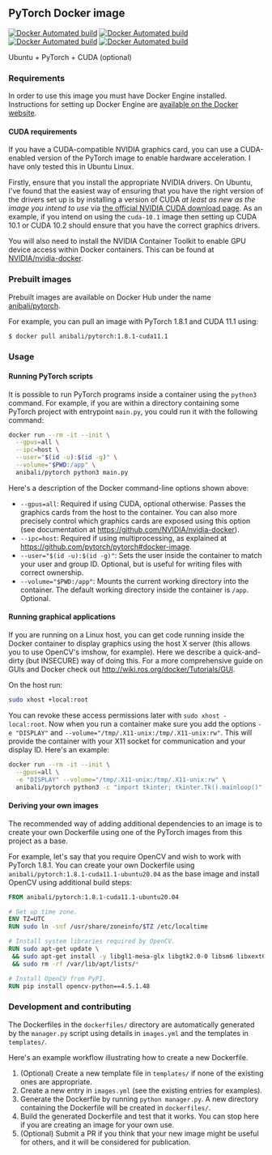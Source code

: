 ## PyTorch Docker image

[![Docker Automated build](https://img.shields.io/docker/automated/anibali/pytorch.svg)](https://hub.docker.com/r/anibali/pytorch/)
[![Docker Automated build](https://img.shields.io/docker/image-size/anibali/pytorch.svg)](https://hub.docker.com/r/anibali/pytorch/)
[![Docker Automated build](https://img.shields.io/docker/pulls/anibali/pytorch.svg)](https://hub.docker.com/r/anibali/pytorch/)
[![Docker Automated build](https://img.shields.io/docker/v/anibali/pytorch.svg)](https://hub.docker.com/r/anibali/pytorch/)

Ubuntu + PyTorch + CUDA (optional)


### Requirements

In order to use this image you must have Docker Engine installed. Instructions
for setting up Docker Engine are
[available on the Docker website](https://docs.docker.com/engine/installation/).

#### CUDA requirements

If you have a CUDA-compatible NVIDIA graphics card, you can use a CUDA-enabled
version of the PyTorch image to enable hardware acceleration. I have only
tested this in Ubuntu Linux.

Firstly, ensure that you install the appropriate NVIDIA drivers. On Ubuntu,
I've found that the easiest way of ensuring that you have the right version
of the drivers set up is by installing a version of CUDA _at least as new as
the image you intend to use_ via
[the official NVIDIA CUDA download page](https://developer.nvidia.com/cuda-downloads).
As an example, if you intend on using the `cuda-10.1` image then setting up
CUDA 10.1 or CUDA 10.2 should ensure that you have the correct graphics drivers.

You will also need to install the NVIDIA Container Toolkit to enable GPU device
access within Docker containers. This can be found at
[NVIDIA/nvidia-docker](https://github.com/NVIDIA/nvidia-docker).


### Prebuilt images

Prebuilt images are available on Docker Hub under the name
[anibali/pytorch](https://hub.docker.com/r/anibali/pytorch/).

For example, you can pull an image with PyTorch 1.8.1 and CUDA 11.1 using:

```bash
$ docker pull anibali/pytorch:1.8.1-cuda11.1
```


### Usage

#### Running PyTorch scripts

It is possible to run PyTorch programs inside a container using the
`python3` command. For example, if you are within a directory containing
some PyTorch project with entrypoint `main.py`, you could run it with
the following command:

```sh
docker run --rm -it --init \
  --gpus=all \
  --ipc=host \
  --user="$(id -u):$(id -g)" \
  --volume="$PWD:/app" \
  anibali/pytorch python3 main.py
```

Here's a description of the Docker command-line options shown above:

* `--gpus=all`: Required if using CUDA, optional otherwise. Passes the
  graphics cards from the host to the container. You can also more precisely
  control which graphics cards are exposed using this option (see documentation
  at https://github.com/NVIDIA/nvidia-docker).
* `--ipc=host`: Required if using multiprocessing, as explained at
  https://github.com/pytorch/pytorch#docker-image.
* `--user="$(id -u):$(id -g)"`: Sets the user inside the container to match your
  user and group ID. Optional, but is useful for writing files with correct
  ownership.
* `--volume="$PWD:/app"`: Mounts the current working directory into the container.
  The default working directory inside the container is `/app`. Optional.

#### Running graphical applications

If you are running on a Linux host, you can get code running inside the Docker
container to display graphics using the host X server (this allows you to use
OpenCV's imshow, for example). Here we describe a quick-and-dirty (but INSECURE)
way of doing this. For a more comprehensive guide on GUIs and Docker check out
http://wiki.ros.org/docker/Tutorials/GUI.

On the host run:

```sh
sudo xhost +local:root
```

You can revoke these access permissions later with `sudo xhost -local:root`.
Now when you run a container make sure you add the options `-e "DISPLAY"` and
`--volume="/tmp/.X11-unix:/tmp/.X11-unix:rw"`. This will provide the container
with your X11 socket for communication and your display ID. Here's an
example:

```sh
docker run --rm -it --init \
  --gpus=all \
  -e "DISPLAY" --volume="/tmp/.X11-unix:/tmp/.X11-unix:rw" \
  anibali/pytorch python3 -c "import tkinter; tkinter.Tk().mainloop()"
```

#### Deriving your own images

The recommended way of adding additional dependencies to an image is to create
your own Dockerfile using one of the PyTorch images from this project as a base.

For example, let's say that you require OpenCV and wish to work with PyTorch
1.8.1. You can create your own Dockerfile using
`anibali/pytorch:1.8.1-cuda11.1-ubuntu20.04` as the base image and install
OpenCV using additional build steps:

```dockerfile
FROM anibali/pytorch:1.8.1-cuda11.1-ubuntu20.04

# Set up time zone.
ENV TZ=UTC
RUN sudo ln -snf /usr/share/zoneinfo/$TZ /etc/localtime

# Install system libraries required by OpenCV.
RUN sudo apt-get update \
 && sudo apt-get install -y libgl1-mesa-glx libgtk2.0-0 libsm6 libxext6 \
 && sudo rm -rf /var/lib/apt/lists/*

# Install OpenCV from PyPI.
RUN pip install opencv-python==4.5.1.48
```


### Development and contributing

The Dockerfiles in the `dockerfiles/` directory are automatically generated by
the `manager.py` script using details in `images.yml` and the templates in
`templates/`.

Here's an example workflow illustrating how to create a new Dockerfile.

1. (Optional) Create a new template file in `templates/` if none of the existing
   ones are appropriate.
2. Create a new entry in `images.yml` (see the existing entries for examples).
3. Generate the Dockerfile by running `python manager.py`. A new directory
   containing the Dockerfile will be created in `dockerfiles/`.
4. Build the generated Dockerfile and test that it works. You can stop here if
   you are creating an image for your own use.
5. (Optional) Submit a PR if you think that your new image might be useful for
   others, and it will be considered for publication.
